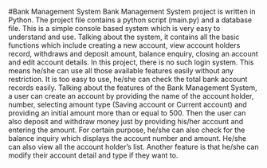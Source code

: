 #Bank Management System
Bank Management System project is written in Python. The project file contains a python script (main.py) and a database file.
This is a simple console based system which is very easy to understand and use. Talking about the system,
it contains all the basic functions which include 
creating a new account, 
view account holders record,
withdraws and deposit amount, 
balance enquiry, 
closing an account and 
edit account details.
 In this project, there is no such login system. This means he/she can use all those available features easily without any restriction. It is too easy to use, he/she can check the total bank account records easily.
Talking about the features of the Bank Management System, a user can create an account by providing the name of the account holder, number, selecting amount type (Saving account or Current account) and providing an initial amount more than or equal to 500. 
 Then the user can also deposit and withdraw money just by providing his/her account and entering the amount. For certain purpose, he/she can also check for the balance inquiry which displays the account number and amount. He/she can also view all the account holder’s list. Another feature is that he/she can modify their account detail and type if they want to.
